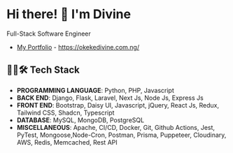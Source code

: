 # Hi there! 👋 I'm Divine

Full-Stack Software Engineer
- [My Portfolio](https://okekedivine.com.ng/) - https://okekedivine.com.ng/ 

## 👨‍💻🛠️ Tech Stack
- **PROGRAMMING LANGUAGE**: Python, PHP, Javascript
- **BACK END**: Django, Flask, Laravel, Next Js, Node Js, Express Js
- **FRONT END**: Bootstrap, Daisy UI, Javascript, jQuery, React Js, Redux, Tailwind CSS, Shadcn, Typescript
- **DATABASE**: MySQL, MongoDB, PostgreSQL
- **MISCELLANEOUS**: Apache, CI/CD, Docker, Git, Github Actions, Jest, PyTest, Mongoose,Node-Cron, Postman, Prisma, Puppeteer, Cloudinary, AWS, Redis, Memcached, Rest API


